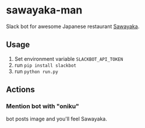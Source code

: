 # sawayaka-man

Slack bot for awesome Japanese restaurant [Sawayaka](https://www.genkotsu-hb.com/).

## Usage

1. Set environment variable `SLACKBOT_API_TOKEN`
1. run `pip install slackbot`
1. run `python run.py`

## Actions

### Mention bot with "oniku"

bot posts image and you'll feel Sawayaka.

